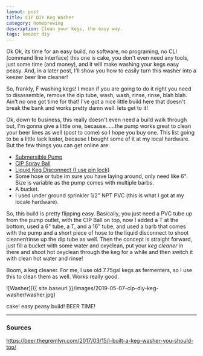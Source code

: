 ```yaml
---
layout: post
title: CIP DIY Keg Washer
category: homebrewing
description: Clean your kegs, the easy way.
tags: keezer diy
---
```


Ok Ok, its time for an easy build, no software, no programing, no CLI (command line interface) this one is cake, you don't even need any tools, just some time (and money), and it will make washing your kegs easy peasy.  And, in a later post, I'll show you how to easily turn this washer into a keezer beer line cleaner!

So, frankly, F washing kegs!  I mean if you are going to do it right you need to disassemble, remove the dip tube, wash, wash, rinse, rinse, blah blah.  Ain't no one got time for that!  I've got a nice little build here that doesn't break the bank and works pretty damn well.  lets get to it!

Ok, down to business, this really doesn't even need a build walk through but, I'm gonna give a little one, because......the pump works great to clean your beer lines as well (post to come) so I hope you buy one.  This list going to be a little lack luster, because I bought some of it at my local hardware.  But the few things you can get online are:
* [Submersible Pump](https://www.amazon.com/gp/product/B01CGAD986/ref=as_li_ss_tl?ie=UTF8&psc=1&linkCode=ll1&tag=angrymrtom-20&linkId=415e15d0626c3c407ba5a1d0f2ce8f40&language=en_US)
* [CIP Spray Ball](https://www.amazon.com/gp/product/B073GHFP6J/ref=as_li_ss_tl?ie=UTF8&psc=1&linkCode=ll1&tag=angrymrtom-20&linkId=30708afa5c6c33959c77ed331c9eb103&language=en_US)
* [Liquid Keg Disconnect (I use pin lock)](https://www.amazon.com/PERA-TJ085-Pin-Lock-MFL/dp/B0768ZGGMZ/ref=as_li_ss_tl?crid=1OUJTDXM32JT7&keywords=pin+lock+liquid+disconnect&qid=1557278413&s=gateway&sprefix=pin+lock+li,tools,152&sr=8-9&linkCode=ll1&tag=angrymrtom-20&linkId=36141ca90d43d3696893cc34f079bfba&language=en_US)
* Some hose or tube im sure you have laying around, only need like 6".  Size is variable as the pump comes with multiple barbs.
* A bucket.
* I used under ground sprinkler 1/2" NPT PVC (this is what I got at my locale hardware).

So, this build is pretty flipping easy.  Basically, you just need a PVC tube up from the pump outlet, with the CIP Ball on top, now I added a T at the bottom, used a 6" tube, a T, and a 16" tube, and used a barb that comes with the pump and a short piece of hose to the liquid disconnect to shoot cleaner/rinse up the dip tube as well.  Then the concept is straight forward, just fill a bucket with some water and oxyclean, put your _keg cleaner_ in there and shoot hot oxyclean through the keg for a while and then switch it with clean hot water and rinse!

Boom, a keg cleaner.  For me, I use old 7.75gal kegs as fermenters, so I use this to clean them as well.  Works really good.

![Washer]({{ site.baseurl }}/images/2019-05-07-cip-diy-keg-washer/washer.jpg)

cake!  easy peasy build!  BEER TIME!

---

### Sources
https://beer.thegremlyn.com/2017/03/15/i-built-a-keg-washer-you-should-too/
